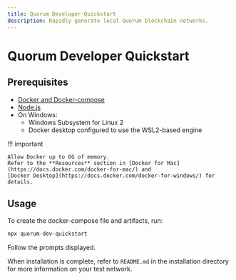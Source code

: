 ```yaml
---
title: Quorum Developer Quickstart
description: Rapidly generate local Quorum blockchain networks.
---
```


# Quorum Developer Quickstart

## Prerequisites

- [Docker and Docker-compose](https://docs.docker.com/compose/install/)
- [Node.js](https://nodejs.org/en/download/)
- On Windows:
    - Windows Subsystem for Linux 2
    - Docker desktop configured to use the WSL2-based engine

!!! important

    Allow Docker up to 6G of memory.
    Refer to the **Resources** section in [Docker for Mac](https://docs.docker.com/docker-for-mac/) and
    [Docker Desktop](https://docs.docker.com/docker-for-windows/) for details.

## Usage

To create the docker-compose file and artifacts, run:

```bash
npx quorum-dev-quickstart
```

Follow the prompts displayed.

When installation is complete, refer to `README.md` in the installation directory for more information
on your test network.
